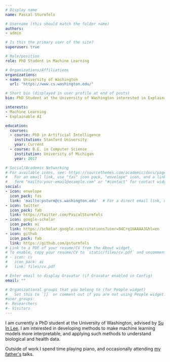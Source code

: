 ```yaml
---
# Display name
name: Pascal Sturmfels

# Username (this should match the folder name)
authors:
- admin

# Is this the primary user of the site?
superuser: true

# Role/position
role: PhD Student in Machine Learning

# Organizations/Affiliations
organizations:
- name: University of Washington
  url: "https://www.cs.washington.edu/"

# Short bio (displayed in user profile at end of posts)
bio: PhD Student at the University of Washington interested in Explainable AI.

interests:
- Machine Learning
- Explainable AI

education:
  courses:
  - course: PhD in Artificial Intelligence
    institution: Stanford University
    year: Current
  - course: B.E. in Computer Science
    institution: University of Michigan
    year: 2017

# Social/Academic Networking
# For available icons, see: https://sourcethemes.com/academic/docs/page-builder/#icons
#   For an email link, use "fas" icon pack, "envelope" icon, and a link in the
#   form "mailto:your-email@example.com" or "#contact" for contact widget.
social:
- icon: envelope
  icon_pack: fas
  link: 'mailto:psturm@cs.washington.edu'  # For a direct email link, use "mailto:test@example.org".
- icon: twitter
  icon_pack: fab
  link: https://twitter.com/PascalSturmfels
- icon: google-scholar
  icon_pack: ai
  link: https://scholar.google.com/citations?user=94Crq1UAAAAJ&hl=en
- icon: github
  icon_pack: fab
  link: https://github.com/psturmfels
# Link to a PDF of your resume/CV from the About widget.
# To enable, copy your resume/CV to `static/files/cv.pdf` and uncomment the lines below.
# - icon: cv
#   icon_pack: ai
#   link: files/cv.pdf

# Enter email to display Gravatar (if Gravatar enabled in Config)
email: ""

# Organizational groups that you belong to (for People widget)
#   Set this to `[]` or comment out if you are not using People widget.
#user_groups:
#- Researchers
#- Visitors
---
```


I am currently a PhD student at the University of Washington, advised by [Su In Lee](https://suinlee.cs.washington.edu/). I am interested in developing methods to make machine learning models more interpretable, and applying such methods to understand biological and health data. 

Outside of work I spend time playing piano, and occasionally attending [my father's](https://math.berkeley.edu/~bernd/) talks.
